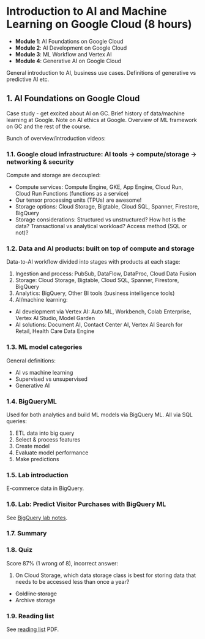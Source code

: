 # Introduction to AI and Machine Learning on Google Cloud (8 hours)

- **Module 1**: AI Foundations on Google Cloud
- **Module 2**: AI Development on Google Cloud
- **Module 3**: ML Workflow and Vertex AI
- **Module 4**: Generative AI on Google Cloud

General introduction to AI, business use cases. Definitions of generative vs predictive AI etc.

## 1. AI Foundations on Google Cloud

Case study - get excited about AI on GC. Brief history of data/machine learning at Google. Note on AI ethics at Google. Overview of ML framework on GC and the rest of the course.

Bunch of overview/introduction videos:

### 1.1. Google cloud infrastructure: AI tools → compute/storage → networking & security

Compute and storage are decoupled:

- Compute services: Compute Engine, GKE, App Engine, Cloud Run, Cloud Run Functions (functions as a service)
- Our tensor processing units (TPUs) are awesome!
- Storage options: Cloud Storage, Bigtable, Cloud SQL, Spanner, Firestore, BigQuery
- Storage considerations: Structured vs unstructured? How hot is the data? Transactional vs analytical workload? Access method (SQL or not)?

### 1.2. Data and AI products: built on top of compute and storage

Data-to-AI workflow divided into stages with products at each stage:

1. Ingestion and process: PubSub, DataFlow, DataProc, Cloud Data Fusion
2. Storage: Cloud Storage, Bigtable, Cloud SQL, Spanner, Firestore, BigQuery
3. Analytics: BigQuery, Other BI tools (business intelligence tools)
4. AI/machine learning:

- AI development via Vertex AI: Auto ML, Workbench, Colab Enterprise, Vertex AI Studio, Model Garden
- AI solutions: Document AI, Contact Center AI, Vertex AI Search for Retail, Health Care Data Engine

### 1.3. ML model categories

General definitions:

- AI vs machine learning
- Supervised vs unsupervised
- Generative AI

### 1.4. BigQueryML

Used for both analytics and build ML models via BigQuery ML. All via SQL queries:

1. ETL data into big query
2. Select & process features
3. Create model
4. Evaluate model performance
5. Make predictions

### 1.5. Lab introduction

E-commerce data in BigQuery.

### 1.6. Lab: Predict Visitor Purchases with BigQuery ML

See [BigQuery lab notes](https://github.com/gperdrizet/GCSB_MLE/blob/section_01/01-AI_ML_on_google_cloud/bigquery_lab_notes.md).

### 1.7. Summary

### 1.8. Quiz

Score 87% (1 wrong of 8), incorrect answer:

1. On Cloud Storage, which data storage class is best for storing data that needs to be accessed less than once a year?

- ~~Coldline storage~~
- Archive storage

### 1.9. Reading list

See [reading list](https://github.com/gperdrizet/GCSB_MLE/blob/section_01/01-AI_ML_on_google_cloud/reading_list.pdf) PDF.
